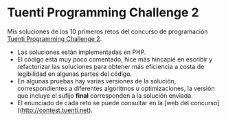 Tuenti Programming Challenge 2
==============================

Mis soluciones de los 10 primeros retos del concurso de programación [Tuenti Programming Challenge 2](http://contest.tuenti.net).

* Las soluciones están implementadas en PHP.
* El código está muy poco comentado, hice más hincapié en escribir y refactorizar las soluciones para obtener más eficiencia a costa de legibilidad en algunas partes del código.
* En algunas pruebas hay varias versiones de la solución, correspondientes a diferentes algoritmos u optimizaciones, la versión que incluye el sufijo __final__ corresponden a la solución enviada.
* El enunciado de cada reto se puede consultar en la [web del concurso]((http://contest.tuenti.net).
